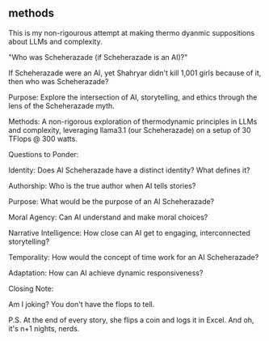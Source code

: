 ## methods

This is my non-rigourous attempt at making thermo dyanmic suppositions about LLMs and complexity.

"Who was Scheherazade (if Scheherazade is an AI)?"

If Scheherazade were an AI, yet Shahryar didn't kill 1,001 girls because of it, then who was Scheherazade?

Purpose: Explore the intersection of AI, storytelling, and ethics through the lens of the Scheherazade myth.

Methods: A non-rigorous exploration of thermodynamic principles in LLMs and complexity, leveraging llama3.1 (our Scheherazade) on a setup of 30 TFlops @ 300 watts.

Questions to Ponder:

Identity: Does AI Scheherazade have a distinct identity? What defines it?

Authorship: Who is the true author when AI tells stories?

Purpose: What would be the purpose of an AI Scheherazade?

Moral Agency: Can AI understand and make moral choices?

Narrative Intelligence: How close can AI get to engaging, interconnected storytelling?

Temporality: How would the concept of time work for an AI Scheherazade?

Adaptation: How can AI achieve dynamic responsiveness?

Closing Note:

Am I joking? You don't have the flops to tell.

P.S. At the end of every story, she flips a coin and logs it in Excel. And oh, it's n+1 nights, nerds.
